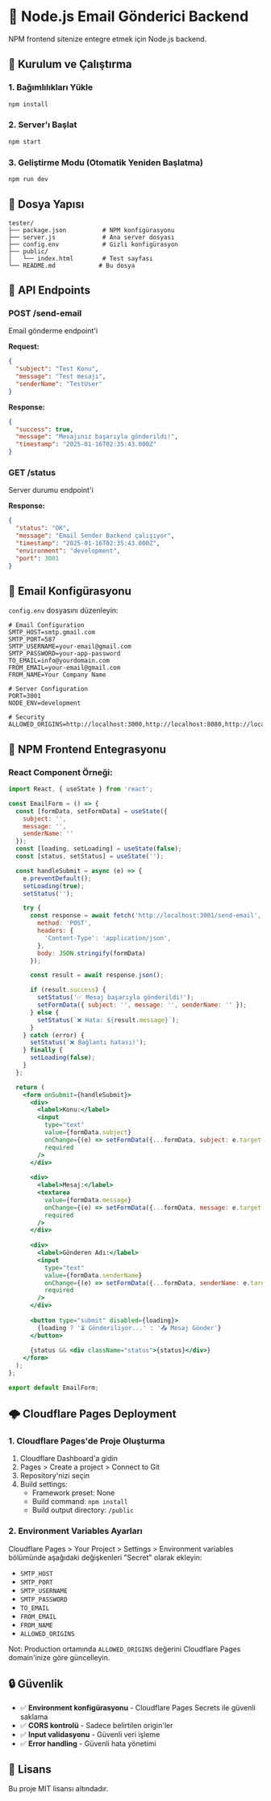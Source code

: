 # 📧 Node.js Email Gönderici Backend

NPM frontend sitenize entegre etmek için Node.js backend.

## 🚀 Kurulum ve Çalıştırma

### 1. Bağımlılıkları Yükle
```bash
npm install
```

### 2. Server'ı Başlat
```bash
npm start
```

### 3. Geliştirme Modu (Otomatik Yeniden Başlatma)
```bash
npm run dev
```

<!-- Test komutları kaldırıldı -->

## 📁 Dosya Yapısı

```
tester/
├── package.json          # NPM konfigürasyonu
├── server.js             # Ana server dosyası
├── config.env            # Gizli konfigürasyon
├── public/
│   └── index.html        # Test sayfası
└── README.md            # Bu dosya
```

## 🔧 API Endpoints

### POST /send-email
Email gönderme endpoint'i

**Request:**
```json
{
  "subject": "Test Konu",
  "message": "Test mesajı",
  "senderName": "TestUser"
}
```

**Response:**
```json
{
  "success": true,
  "message": "Mesajınız başarıyla gönderildi!",
  "timestamp": "2025-01-16T02:35:43.000Z"
}
```

<!-- test-email endpoint'i kaldırıldı -->

### GET /status
Server durumu endpoint'i

**Response:**
```json
{
  "status": "OK",
  "message": "Email Sender Backend çalışıyor",
  "timestamp": "2025-01-16T02:35:43.000Z",
  "environment": "development",
  "port": 3001
}
```

## 📧 Email Konfigürasyonu

`config.env` dosyasını düzenleyin:

```env
# Email Configuration
SMTP_HOST=smtp.gmail.com
SMTP_PORT=587
SMTP_USERNAME=your-email@gmail.com
SMTP_PASSWORD=your-app-password
TO_EMAIL=info@yourdomain.com
FROM_EMAIL=your-email@gmail.com
FROM_NAME=Your Company Name

# Server Configuration
PORT=3001
NODE_ENV=development

# Security
ALLOWED_ORIGINS=http://localhost:3000,http://localhost:8080,http://localhost:3001
```

## 🎯 NPM Frontend Entegrasyonu

### React Component Örneği:

```jsx
import React, { useState } from 'react';

const EmailForm = () => {
  const [formData, setFormData] = useState({
    subject: '',
    message: '',
    senderName: ''
  });
  const [loading, setLoading] = useState(false);
  const [status, setStatus] = useState('');

  const handleSubmit = async (e) => {
    e.preventDefault();
    setLoading(true);
    setStatus('');

    try {
      const response = await fetch('http://localhost:3001/send-email', {
        method: 'POST',
        headers: {
          'Content-Type': 'application/json',
        },
        body: JSON.stringify(formData)
      });

      const result = await response.json();

      if (result.success) {
        setStatus('✅ Mesaj başarıyla gönderildi!');
        setFormData({ subject: '', message: '', senderName: '' });
      } else {
        setStatus(`❌ Hata: ${result.message}`);
      }
    } catch (error) {
      setStatus('❌ Bağlantı hatası!');
    } finally {
      setLoading(false);
    }
  };

  return (
    <form onSubmit={handleSubmit}>
      <div>
        <label>Konu:</label>
        <input
          type="text"
          value={formData.subject}
          onChange={(e) => setFormData({...formData, subject: e.target.value})}
          required
        />
      </div>
      
      <div>
        <label>Mesaj:</label>
        <textarea
          value={formData.message}
          onChange={(e) => setFormData({...formData, message: e.target.value})}
          required
        />
      </div>
      
      <div>
        <label>Gönderen Adı:</label>
        <input
          type="text"
          value={formData.senderName}
          onChange={(e) => setFormData({...formData, senderName: e.target.value})}
          required
        />
      </div>
      
      <button type="submit" disabled={loading}>
        {loading ? '⏳ Gönderiliyor...' : '📤 Mesaj Gönder'}
      </button>
      
      {status && <div className="status">{status}</div>}
    </form>
  );
};

export default EmailForm;
```

<!-- Test bölümü kaldırıldı -->

## 🌩️ Cloudflare Pages Deployment

### 1. Cloudflare Pages'de Proje Oluşturma
1. Cloudflare Dashboard'a gidin
2. Pages > Create a project > Connect to Git
3. Repository'nizi seçin
4. Build settings:
   - Framework preset: None
   - Build command: `npm install`
   - Build output directory: `/public`

### 2. Environment Variables Ayarları
Cloudflare Pages > Your Project > Settings > Environment variables bölümünde aşağıdaki değişkenleri "Secret" olarak ekleyin:

- `SMTP_HOST`
- `SMTP_PORT`
- `SMTP_USERNAME`
- `SMTP_PASSWORD`
- `TO_EMAIL`
- `FROM_EMAIL`
- `FROM_NAME`
- `ALLOWED_ORIGINS`

Not: Production ortamında `ALLOWED_ORIGINS` değerini Cloudflare Pages domain'inize göre güncelleyin.

## 🔒 Güvenlik

- ✅ **Environment konfigürasyonu** - Cloudflare Pages Secrets ile güvenli saklama
- ✅ **CORS kontrolü** - Sadece belirtilen origin'ler
- ✅ **Input validasyonu** - Güvenli veri işleme
- ✅ **Error handling** - Güvenli hata yönetimi

## 📝 Lisans

Bu proje MIT lisansı altındadır.
